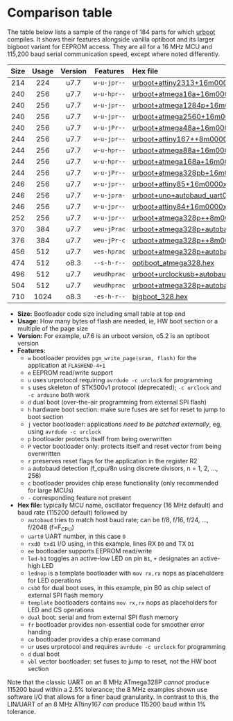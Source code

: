 # Comparison table

The table below lists a sample of the range of 184 parts for which
[urboot](https://github.com/stefanrueger/urboot/blob/main/README.md) compiles. It shows their
features alongside vanilla optiboot and its larger bigboot variant for EEPROM access. They are all
for a 16 MHz MCU and 115,200 baud serial communication speed, except where noted differently.


|Size|Usage|Version|Features|Hex file|
|:-:|:-:|:-:|:-:|:--|
|214|224|u7.7|`w-u-jpr--`|[urboot+attiny2313+16m0000x++115k2_uart0_rxd0_txd1_lednop.hex](https://raw.githubusercontent.com/stefanrueger/urboot.hex/main/mcus/attiny2313/external_oscillator/fcpu+16m0000_Hz/br++115k2_bps/urboot+attiny2313+16m0000x++115k2_uart0_rxd0_txd1_lednop.hex)|
|240|256|u7.7|`w-u-hpr--`|[urboot+atmega16a+16m0000x++115k2_uart0_rxd0_txd1_lednop_fr_hw.hex](https://raw.githubusercontent.com/stefanrueger/urboot.hex/main/mcus/atmega16a/external_oscillator/fcpu+16m0000_Hz/br++115k2_bps/urboot+atmega16a+16m0000x++115k2_uart0_rxd0_txd1_lednop_fr_hw.hex)|
|240|256|u7.7|`w-u-jpr--`|[urboot+atmega1284p+16m0000x++115k2_uart0_rxd0_txd1_lednop.hex](https://raw.githubusercontent.com/stefanrueger/urboot.hex/main/mcus/atmega1284p/external_oscillator/fcpu+16m0000_Hz/br++115k2_bps/urboot+atmega1284p+16m0000x++115k2_uart0_rxd0_txd1_lednop.hex)|
|240|256|u7.7|`w-u-jpr--`|[urboot+atmega2560+16m0000x++115k2_uart0_rxe0_txe1_lednop.hex](https://raw.githubusercontent.com/stefanrueger/urboot.hex/main/mcus/atmega2560/external_oscillator/fcpu+16m0000_Hz/br++115k2_bps/urboot+atmega2560+16m0000x++115k2_uart0_rxe0_txe1_lednop.hex)|
|240|256|u7.7|`w-u-jPr--`|[urboot+atmega48a+16m0000x++115k2_uart0_rxd0_txd1_lednop.hex](https://raw.githubusercontent.com/stefanrueger/urboot.hex/main/mcus/atmega48a/external_oscillator/fcpu+16m0000_Hz/br++115k2_bps/urboot+atmega48a+16m0000x++115k2_uart0_rxd0_txd1_lednop.hex)|
|244|256|u7.7|`w-u-jpr--`|[urboot+attiny167++8m0000x++115k2_uart0_rxa0_txa1_lednop_fr.hex](https://raw.githubusercontent.com/stefanrueger/urboot.hex/main/mcus/attiny167/external_oscillator/fcpu++8m0000_Hz/br++115k2_bps/urboot+attiny167++8m0000x++115k2_uart0_rxa0_txa1_lednop_fr.hex)|
|244|256|u7.7|`w-u-hpr--`|[urboot+atmega88a+16m0000x++115k2_uart0_rxd0_txd1_lednop_fr_hw.hex](https://raw.githubusercontent.com/stefanrueger/urboot.hex/main/mcus/atmega88a/external_oscillator/fcpu+16m0000_Hz/br++115k2_bps/urboot+atmega88a+16m0000x++115k2_uart0_rxd0_txd1_lednop_fr_hw.hex)|
|244|256|u7.7|`w-u-hpr--`|[urboot+atmega168a+16m0000x++115k2_uart0_rxd0_txd1_lednop_fr_hw.hex](https://raw.githubusercontent.com/stefanrueger/urboot.hex/main/mcus/atmega168a/external_oscillator/fcpu+16m0000_Hz/br++115k2_bps/urboot+atmega168a+16m0000x++115k2_uart0_rxd0_txd1_lednop_fr_hw.hex)|
|244|256|u7.7|`w-u-jPr--`|[urboot+atmega328pb+16m0000x++115k2_uart1_rxb4_txb3_lednop.hex](https://raw.githubusercontent.com/stefanrueger/urboot.hex/main/mcus/atmega328pb/external_oscillator/fcpu+16m0000_Hz/br++115k2_bps/urboot+atmega328pb+16m0000x++115k2_uart1_rxb4_txb3_lednop.hex)|
|246|256|u7.7|`w-u-jpr--`|[urboot+attiny85+16m0000x++115k2_swio_rxb4_txb3_lednop.hex](https://raw.githubusercontent.com/stefanrueger/urboot.hex/main/mcus/attiny85/external_oscillator/fcpu+16m0000_Hz/br++115k2_bps/urboot+attiny85+16m0000x++115k2_swio_rxb4_txb3_lednop.hex)|
|246|256|u7.7|`w-u-jpra-`|[urboot+uno+autobaud_uart0_rxd0_txd1_led+b5.hex](https://raw.githubusercontent.com/stefanrueger/urboot.hex/main/boards/uno/autobaud/urboot+uno+autobaud_uart0_rxd0_txd1_led+b5.hex)|
|246|256|u7.7|`w-u-jpr--`|[urboot+attiny84+16m0000x++115k2_swio_rxa3_txa2_lednop.hex](https://raw.githubusercontent.com/stefanrueger/urboot.hex/main/mcus/attiny84/external_oscillator/fcpu+16m0000_Hz/br++115k2_bps/urboot+attiny84+16m0000x++115k2_swio_rxa3_txa2_lednop.hex)|
|252|256|u7.7|`w-u-jpr--`|[urboot+atmega328p++8m0000x++115k2_swio_rxd0_txd1_lednop.hex](https://raw.githubusercontent.com/stefanrueger/urboot.hex/main/mcus/atmega328p/external_oscillator/fcpu++8m0000_Hz/br++115k2_bps/urboot+atmega328p++8m0000x++115k2_swio_rxd0_txd1_lednop.hex)|
|370|384|u7.7|`weu-jPrac`|[urboot+atmega328p+autobaud_uart0_rxd0_txd1_ee_lednop_fr_ce.hex](https://raw.githubusercontent.com/stefanrueger/urboot.hex/main/mcus/atmega328p/autobaud/urboot+atmega328p+autobaud_uart0_rxd0_txd1_ee_lednop_fr_ce.hex)|
|376|384|u7.7|`weu-jPr-c`|[urboot+atmega328p++8m0000x++115k2_swio_rxd0_txd1_ee_lednop_fr_ce.hex](https://raw.githubusercontent.com/stefanrueger/urboot.hex/main/mcus/atmega328p/external_oscillator/fcpu++8m0000_Hz/br++115k2_bps/urboot+atmega328p++8m0000x++115k2_swio_rxd0_txd1_ee_lednop_fr_ce.hex)|
|456|512|u7.7|`wes-hprac`|[urboot+atmega328p+autobaud_uart0_rxd0_txd1_ee_lednop_fr_ce_stk500_hw.hex](https://raw.githubusercontent.com/stefanrueger/urboot.hex/main/mcus/atmega328p/autobaud/urboot+atmega328p+autobaud_uart0_rxd0_txd1_ee_lednop_fr_ce_stk500_hw.hex)|
|474|512|o8.3|`--s-h-r--`|[optiboot_atmega328.hex](https://raw.githubusercontent.com/stefanrueger/urboot/main/src/all/optiboot_atmega328.hex)|
|496|512|u7.7|`weudhprac`|[urboot+urclockusb+autobaud_uart0_rxd0_txd1_ee_led+d5_csb0_dual_fr_ce_hw.hex](https://raw.githubusercontent.com/stefanrueger/urboot.hex/main/boards/urclockusb/autobaud/urboot+urclockusb+autobaud_uart0_rxd0_txd1_ee_led+d5_csb0_dual_fr_ce_hw.hex)|
|504|512|u7.7|`weudhprac`|[urboot+atmega328p+autobaud_uart0_rxd0_txd1_ee_template_dual_fr_ce_hw.hex](https://raw.githubusercontent.com/stefanrueger/urboot.hex/main/mcus/atmega328p/autobaud/urboot+atmega328p+autobaud_uart0_rxd0_txd1_ee_template_dual_fr_ce_hw.hex)|
|710|1024|o8.3|`-es-h-r--`|[bigboot_328.hex](https://raw.githubusercontent.com/stefanrueger/urboot/main/src/all/bigboot_328.hex)|

- **Size:** Bootloader code size including small table at top end
- **Usage:** How many bytes of flash are needed, ie, HW boot section or a multiple of the page size
- **Version:** For example, u7.6 is an urboot version, o5.2 is an optiboot version
- **Features:**
  + `w` bootloader provides `pgm_write_page(sram, flash)` for the application at `FLASHEND-4+1`
  + `e` EEPROM read/write support
  + `u` uses urprotocol requiring `avrdude -c urclock` for programming
  + `s` uses skeleton of STK500v1 protocol (deprecated); `-c urclock` and `-c arduino` both work
  + `d` dual boot (over-the-air programming from external SPI flash)
  + `h` hardware boot section: make sure fuses are set for reset to jump to boot section
  + `j` vector bootloader: applications *need to be patched externally*, eg, using `avrdude -c urclock`
  + `p` bootloader protects itself from being overwritten
  + `P` vector bootloader only: protects itself and reset vector from being overwritten
  + `r` preserves reset flags for the application in the register R2
  + `a` autobaud detection (f_cpu/8n using discrete divisors, n = 1, 2, ..., 256)
  + `c` bootloader provides chip erase functionality (only recommended for large MCUs)
  + `-` corresponding feature not present
- **Hex file:** typically MCU name, oscillator frequency (16 MHz default) and baud rate (115200 default) followed by
  + `autobaud` tries to match host baud rate; can be f/8, f/16, f/24, ..., f/2048 (f=F<sub>CPU</sub>)
  + `uart0` UART number, in this case `0`
  + `rxd0 txd1` I/O using, in this example, lines RX `D0` and TX `D1`
  + `ee` bootloader supports EEPROM read/write
  + `led-b1` toggles an active-low LED on pin `B1`, `+` designates an active-high LED
  + `lednop` is a template bootloader with `mov rx,rx` nops as placeholders for LED operations
  + `csb0` for dual boot uses, in this example, pin B0 as chip select of external SPI flash memory
  + `template` bootloaders contains `mov rx,rx` nops as placeholders for LED and CS operations
  + `dual` boot: serial and from external SPI flash memory
  + `fr` bootloader provides non-essential code for smoother error handing
  + `ce` bootloader provides a chip erase command
  + `ur` uses urprotocol and requires `avrdude -c urclock` for programming
  + `d` dual boot
  + `vbl` vector bootloader: set fuses to jump to reset, not the HW boot section


Note that the classic UART on an 8 MHz ATmega328P *cannot* produce 115200 baud within a 2.5%
tolerance; the 8 MHz examples shown use software I/O that allows for a finer baud granularity. In
contrast to this, the LIN/UART of an 8 MHz ATtiny167 *can* produce 115200 baud within 1%
tolerance.
